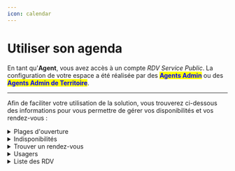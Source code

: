 ```yaml
---
icon: calendar
---
```


# Utiliser son agenda

En tant qu'**Agent**, vous avez accès à un compte _RDV Service Public_. La configuration de votre espace a été réalisée par des <mark style="color:blue;">**Agents Admin**</mark> ou des <mark style="color:blue;">**Agents Admin de Territoire**</mark>.

***

Afin de faciliter votre utilisation de la solution, vous trouverez ci-dessous des informations pour vous permettre de gérer vos disponibilités et vos rendez-vous :&#x20;

<details>

<summary>Plages d'ouverture</summary>

Les plages d'ouverture vous permettent de définir vos disponibilités.\
Ces plages d'ouverture permettent aux autres agents de votre organisation de prendre des rendez-vous pour les usagers sur vos disponibilités via le bouton _**Trouver un RDV**_. Si votre organisation publie ses disponibilités en ligne, ces créneaux seront également visibles pour les usagers.

{% hint style="success" %}
Chaque plage d'ouverture doit être associée à un ou plusieurs motifs de rendez-vous préalablement créés par les <mark style="color:blue;">**Agents Administrateurs**</mark> liés à votre service.
{% endhint %}

Vous pouvez créer :

* **Des plages d'ouverture permanentes** : en configurant une répétition sur plusieurs jours de la semaine. Si aucune date de fin n'est précisée, la plage sera répétée de manière illimitée.
* **Des plages d'ouverture exceptionnelles** : en créant des disponibilités ponctuelles, sans répétition.

</details>

<details>

<summary>Indisponibilités</summary>

Les indisponibilités vous permettent de fermer vos permanences de manière ponctuelle, par exemple en cas de congés, de formation ou d'absence exceptionnelle.

Les créneaux marqués comme indisponibles ne seront plus accessibles à la réservation pour les autres agents de votre organisation ni pour les usagers.

Vous avez également la possibilité de programmer des indisponibilités récurrentes.

{% hint style="danger" %}
**Si vous créez une indisponibilité sur une permanence où des rendez-vous sont déjà planifiés, ceux-ci ne seront pas annulés automatiquement. Vous devrez les annuler manuellement.**
{% endhint %}

{% hint style="success" %}
**Les jours fériés du calendrier français sont automatiquement paramétrés comme indisponibles dans la solution. Vous n'avez donc pas besoin de les ajouter manuellement.**
{% endhint %}

</details>

<details>

<summary>Trouver un rendez-vous </summary>

Pour prendre un rendez-vous pour un usager, cliquez sur le bouton _**Trouver un RDV**_ depuis l'interface.

Ce parcours vous permet d'accéder aux disponibilités de l'ensemble des agents pour un motif de rendez-vous donné.\
Vous pouvez affiner votre recherche à l'aide des filtres disponibles (agents, lieux, dates, etc.).

Lors de la prise de rendez-vous :

* Si le rendez-vous concerne un nouvel usager, vous devez "_Créer un usager_".
* Si l'usager existe déjà, vous pouvez le retrouver en effectuant une recherche par nom ou une information de contact.&#x20;

Pour que l'usager reçoive les notifications de rendez-vous (par SMS et par email), assurez-vous que ses coordonnées sont correctement renseignées.

Si vous souhaitez poser un rendez-vous dans l'agenda d'un agent qui ne fait pas partie de votre service, utilisez l'option "_Élargir la recherche_".\
Cette fonctionnalité vous permet d'accéder aux créneaux disponibles dans d'autres services de votre organisation.

</details>

<details>

<summary>Usagers</summary>

Le menu _Usagers_ vous permet de rechercher, par nom, les usagers ayant eu ou ayant un rendez-vous à venir au sein de votre service.

En accédant à la fiche d’un usager, vous pourrez consulter :

* Ses informations générales (nom, coordonnées, etc.) ;
* L’historique de ses rendez-vous passés ;
* Ses rendez-vous à venir ;
* Des statistiques liées à ses prises de rendez-vous (nombre de rendez-vous, annulations, etc.).

</details>

<details>

<summary>Liste des RDV</summary>

En tant qu’agent, vous avez accès à deux types de rendez-vous :

* Les rendez-vous associés à votre service.
* Les rendez-vous auxquels vous êtes personnellement assigné.

La liste des rendez-vous peut être filtrée selon plusieurs critères : agent, motif, période, etc.\
Vous avez également la possibilité d’exporter la liste au format `.xls`. Les fichiers générés sont accessibles dans l’onglet **"**_**Mon compte**_**"**.

Le jour du rendez-vous, son statut passe automatiquement de **"Rendez-vous à venir"** à **"À renseigner"**.\
Il est alors nécessaire de mettre à jour ce statut manuellement, en choisissant l’une des options suivantes :

* **Rendez-vous honoré**
* **Absence non excusée**
* **Annulé**&#x20;

La mise à jour du statut des rendez-vous permet d'avoir des statistiques actualisées qui sont accessibles dans l'onglet "_Statistiques_".&#x20;

</details>

